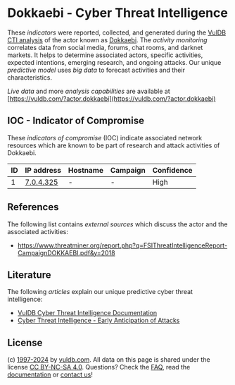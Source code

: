 # Dokkaebi - Cyber Threat Intelligence

These _indicators_ were reported, collected, and generated during the [VulDB CTI analysis](https://vuldb.com/?kb.cti) of the actor known as [Dokkaebi](https://vuldb.com/?actor.dokkaebi). The _activity monitoring_ correlates data from social media, forums, chat rooms, and darknet markets. It helps to determine associated actors, specific activities, expected intentions, emerging research, and ongoing attacks. Our unique _predictive model_ uses _big data_ to forecast activities and their characteristics.

_Live data_ and more _analysis capabilities_ are available at [https://vuldb.com/?actor.dokkaebi](https://vuldb.com/?actor.dokkaebi)

## IOC - Indicator of Compromise

These _indicators of compromise_ (IOC) indicate associated network resources which are known to be part of research and attack activities of Dokkaebi.

ID | IP address | Hostname | Campaign | Confidence
-- | ---------- | -------- | -------- | ----------
1 | [7.0.4.325](https://vuldb.com/?ip.7.0.4.325) | - | - | High

## References

The following list contains _external sources_ which discuss the actor and the associated activities:

* https://www.threatminer.org/report.php?q=FSIThreatIntelligenceReport-CampaignDOKKAEBI.pdf&y=2018

## Literature

The following _articles_ explain our unique predictive cyber threat intelligence:

* [VulDB Cyber Threat Intelligence Documentation](https://vuldb.com/?kb.cti)
* [Cyber Threat Intelligence - Early Anticipation of Attacks](https://www.scip.ch/en/?labs.20201022)

## License

(c) [1997-2024](https://vuldb.com/?kb.changelog) by [vuldb.com](https://vuldb.com/?kb.about). All data on this page is shared under the license [CC BY-NC-SA 4.0](https://creativecommons.org/licenses/by-nc-sa/4.0/). Questions? Check the [FAQ](https://vuldb.com/?kb.faq), read the [documentation](https://vuldb.com/?kb) or [contact us](https://vuldb.com/?contact)!

